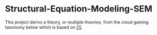 # Structural-Equation-Modeling-SEM
This project derivs a theory, or multiple theories, from the cloud gaming taxonomy below which is based on [[1]](http://statwiki.gaskination.com/index.php?title=Causal_Models).
